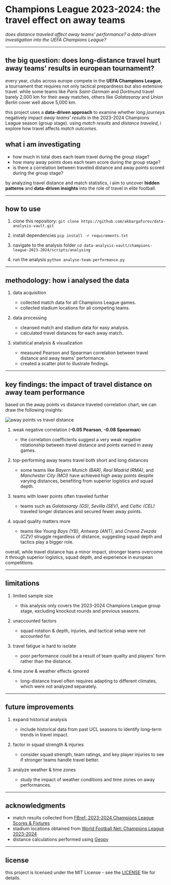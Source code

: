 # Champions League 2023-2024: the travel effect on away teams

*does distance traveled affect away teams' performance? a data-driven investigation into the UEFA Champions League?*

---

## the big question: does long-distance travel hurt away teams' results in european tournament?

every year, clubs across europe compete in the **UEFA Champions League**, a tournament that requires not only tactical prepardness but also extensive travel. while some teams like *Paris Saint-Germain* and *Dortmund* travel barely 2,000 km for their away matches, others like *Galatasaray* and *Union Berlin* cover well above 5,000 km.

this project uses a **data-driven approach** to examine whether *long journeys* negatively impact *away teams' results* in the 2023-2024 Champions League season (group stage). using *match results* and *distance traveled*, i explore how travel affects *match outcomes*.

## what i am investigating

- how much in total does each team travel during the group stage?
- how many away points does each team score during the group stage?
- is there a correlation between traveled distance and away points scored during the group stage?

by analyzing travel distance and match statistics, i aim to uncover **hidden patterns** and **data-driven insights** into the role of travel in elite football.

---

## how to use
1. clone this repository: 
```git clone https://github.com/akbargafurov/data-analysis-vault.git```

2. install dependencies
```pip install -r requirements.txt```

3. navigate to the analysis folder
```cd data-analysis-vault/champions-league-2023-2024/scripts/analysing```

4. run the analysis
```python analyse-team-performance.py```

---

## methodology: how i analysed the data

1. data acquisition
    - collected match data for all Champions League games.
    - collected stadium locations for all competing teams.
    
2. data processing
    - cleansed match and stadium data for easy analysis.
    - calculated travel distances for each away match.

3. statistical analysis & visualization
    - measured Pearson and Spearman correlation between travel distance and away teams' performance.
    - created a scatter plot to illustrate findings.

---

## key findings: the impact of travel distance on away team performance

based on the away points vs distance traveled correlation chart, we can draw the following insights:

![away points vs travel distance](figures/points-vs-distance.png)

1. weak negative correlation (**-0.05 Pearson**, **-0.08 Spearman**)
    - the correlation coefficients suggest a very weak negative relationship between travel distance and points earned in away games.

2. top-performing away teams travel both short and long distances
    - some teams like *Bayern Munich (BAR)*, *Real Madrid (RMA)*, and *Manchester City (MCI)* have achieved high away points despite varying distances, benefiting from superior logistics and squad depth.

3. teams with lower points often traveled further 
    - teams such as *Galatasaray (GS)*, *Sevilla (SEV)*, and *Celtic (CEL)* traveled longer distances and secured fewer away points.

4. squad quality matters more
    - teams like *Young Boys (YB)*, *Antwerp (ANT)*, and *Crvena Zvezda (CZV)* struggle regardless of distance, suggesting squad depth and tactics play a bigger role.

overall, while travel distance has a minor impact, stronger teams overcome it through superior logistics, squad depth, and experience in european competitions.

---

## limitations

1. limited sample size
    - this analysis only covers the 2023-2024 Champions League group stage, excluding knockout rounds and previous seasons.

2. unaccounted factors
    - squad rotation & depth, injuries, and tactical setup were not accounted for.

3. travel fatigue is hard to isolate
    - poor performance could be a result of team quality and players' form rather than the distance.

4. time zone & weather effects ignored 
    - long-distance travel often requires adapting to different climates, which were not analyzed separately.

---

## future improvements
1. expand historical analysis
    - include historical data from past UCL seasons to identify long-term trends in travel impact.

2. factor in squad strength & injuries
    - consider squad strength, team ratings, and key player injuries to see if stronger teams handle travel better. 

3. analyze weather & time zones
    - study the impact of weather conditions and time zones on away performances.

---

## acknowledgments
- match results collected from [FBref: 2023-2024 Champions League Scores & Fixtures](https://fbref.com/en/comps/8/2023-2024/schedule/2023-2024-Champions-League-Scores-and-Fixtures)
- stadium locations obtained from [World Football Net: Champions League 2023-2024](https://www.worldfootball.net/venues/champions-league-2023-2024/)
- distance calculations performed using [Geopy](https://geopy.readthedocs.io/)

---

## license
this project is licensed under the MIT License - see the [LICENSE](LICENSE) file for details.